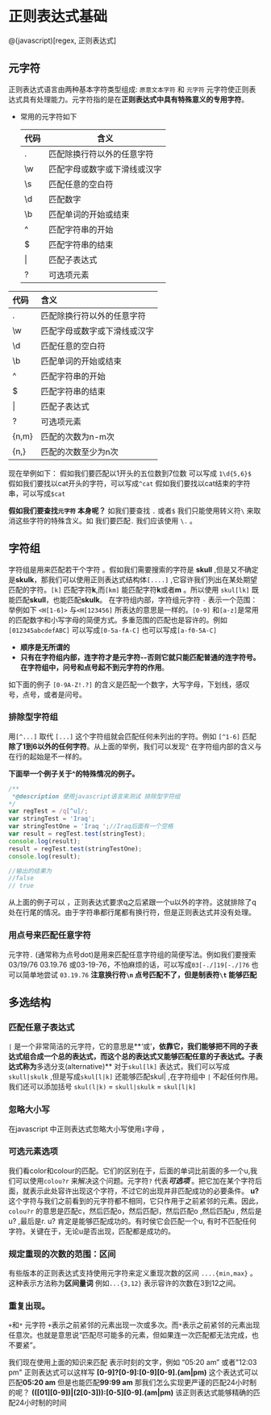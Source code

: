 # 正则表达式基础
@(javascript)[regex, 正则表达式]

##  元字符


正则表达式语言由两种基本字符类型组成: `原意文本字符` 和 `元字符` 元字符使正则表达式具有处理能力。元字符指的是在**正则表达式中具有特殊意义的专用字符**。
- 常用的元字符如下
   <table>
   <thead>
   <th>代码</th>
   <th>含义</th>
   </thead>
   <tbody>
   <tr>
   
   <td> . </td> 
   <td>匹配除换行符以外的任意字符</td>
   </tr>
   <tr><td>\w</td><td>匹配字母或数字或下滑线或汉字</td></tr>
   <tr><td>\s</td><td>匹配任意的空白符</td></tr>
   <tr><td>\d</td><td>匹配数字</td></tr>
   <tr><td>\b</td><td>匹配单词的开始或结束</td></tr>
   <tr><td>^</td><td>匹配字符串的开始</td></tr>
     <tr><td>$</td><td>匹配字符串的结束</td></tr>
     <tr><td>|</td><td>匹配子表达式</td></tr>
     <tr><td>?</td><td>可选项元素</td></tr>
   </tbody>
   </table>

| 代码     | 含义|
| :-------- |:--------|
|.|匹配除换行符以外的任意字符|
|\w|匹配字母或数字或下滑线或汉字|
|\d|匹配任意的空白符|
|\b|匹配单词的开始或结束|
|^|匹配字符串的开始|
|$|匹配字符串的结束|
| \| |匹配子表达式  |
|?|可选项元素|
|{n,m}|匹配的次数为n-m次|
|{n,}|匹配的次数至少为n次|
现在举例如下：
假如我们要匹配以1开头的五位数到7位数  可以写成 `1\d{5,6}$ ` 
假如我们要找以cat开头的字符，可以写成`^cat`
假如我们要找以cat结束的字符串，可以写成`$cat`


**假如我们要查找`元字符` 本身呢？** 如我们要查找 `.` 或者`$` 我们只能使用转义符`\` 来取消这些字符的特殊含义。如 我们要匹配`.` 我们应该使用 `\.` 。

## 字符组
字符组是用来匹配若干个字符 。假如我们需要搜索的字符是 **skull** ,但是又不确定是**skulk**，那我们可以使用正则表达式结构体`[....]` ,它容许我们列出在某处期望匹配的字符。`[k]` 匹配字符**k**,而`[km]` 能匹配字符**k**或者**m** 。所以使用 `skul[lk]` 既能匹配**skull**，也能匹配**skulk**。
在字符组内部，字符组元字符 `-` 表示一个范围：
举例如下 `<H[1-6]>` 与`<H[123456]` 所表达的意思是一样的。`[0-9]` 和`[a-z]`是常用的匹配数字和小写字母的简便方式。多重范围的匹配也是容许的。例如 `[012345abcdefABC]` 可以写成`[0-5a-fA-C]`
也可以写成`[a-f0-5A-C]` 

-  **顺序是无所谓的**
-  **只有在字符组内部，连字符才是元字符--否则它就只能匹配普通的连字符号。在字符组中，问号和点号起不到元字符的作用**。

如下面的例子 `[0-9A-Z!.?]` 的含义是匹配一个数字，大写字母，下划线，感叹号，点号，或者是问号。

### 排除型字符组
用`[^...]` 取代 `[...]` 这个字符组就会匹配任何未列出的字符。例如 `[^1-6]` 匹配**除了1到6以外的任何字符**。从上面的举例，我们可以发现`^` 在字符组内部的含义与在行的起始是不一样的。

**下面举一个例子关于^的特殊情况的例子。**
``` javascript
/**
 *@description 使用javascript语言来测试 排除型字符组
*/
var regTest = /q[^u]/;
var stringTest = 'Iraq';
var stringTestOne = 'Iraq ';//Iraq后面有一个空格
var result = regTest.test(stringTest);
console.log(result);
result = regTest.test(stringTestOne);
console.log(result);

//输出的结果为 
//false
// true
```
从上面的例子可以 ，正则表达式要求q之后紧跟一个u以外的字符。这就排除了q处在行尾的情况。由于字符串都行尾都有换行符，但是正则表达式并没有处理。

### 用点号来匹配任意字符
元字符`.` (通常称为点号dot)是用来匹配任意字符组的简便写法。例如我们要搜索 03/19/76  03.19.76  或03-19-76，不怕麻烦的话，可以写成`03[-./]19[-./]76` 也可以简单地尝试 `03.19.76` 
**注意换行符`\n`  点号匹配不了，但是制表符`\t` 能够匹配** 
## 多选结构
### 匹配任意子表达式
`|` 是一个非常简洁的元字符，它的意思是**‘或’**，依靠它，我们能够把不同的子表达式组合成一个总的表达式，而这个总的表达式又能够匹配任意的子表达式。子表达式称为**多选分支(alternative)**
对于`skul[lk]` 表达式，我们可以写成 `skull|skulk` ,但是写成`skul[l|k]` 还能够匹配skul| ,在字符组中 `|` 不起任何作用。我们还可以添加括号 `skul(l|k)` = `skull|skulk` = `skul[l|k]`

### 忽略大小写
在javascript 中正则表达式忽略大小写使用`i`字母 ， 

### 可选元素选项

我们看color和colour的匹配。它们的区别在于，后面的单词比前面的多一个u,我们可以使用`colou?r` 来解决这个问题。元字符`?` 代表***可选项*** 。把它加在某个字符后面，就表示此处容许出现这个字符，不过它的出现并非匹配成功的必要条件。 **u?** 这个字符与我们之前看到的元字符都不相同，它只作用于之前紧邻的元素。因此，`colou?r`  的意思是匹配c，然后匹配o，然后匹配l，然后匹配o ,然后匹配u , 然后是u? ,最后是r.
 u?  肯定是能够匹配成功的。有时侯它会匹配一个u, 有时不匹配任何字符。关键在于，无论u是否出现，匹配都是成功的。
### 规定重现的次数的范围：区间
有些版本的正则表达式支持使用元字符来定义重现次数的区间 `....{min,max}` 。这种表示方法称为**区间量词** 例如`...{3,12}` 表示容许的次数在3到12之间。
### 重复出现。
`+`和`*` 
元字符 `+`表示之前紧邻的元素出现一次或多次。而`*`表示之前紧邻的元素出现任意次。也就是意思说“匹配尽可能多的元素，但如果连一次匹配都无法完成，也不要紧”。

我们现在使用上面的知识来匹配 表示时刻的文字，例如 “05:20 am” 或者"12:03 pm"
正则表达式可以这样写
 **[0-9]?[0-9]:[0-9][0-9].(am|pm)**
 这个表达式可以匹配**05:20 am** 但是也能匹配**99:99 am**
 那我们怎么实现更严谨的匹配24小时制的呢？
 **(([01][0-9])|(2[0-3])):[0-5][0-9].(am|pm)**  该正则表达式能够精确的匹配24小时制的时间
 
 






